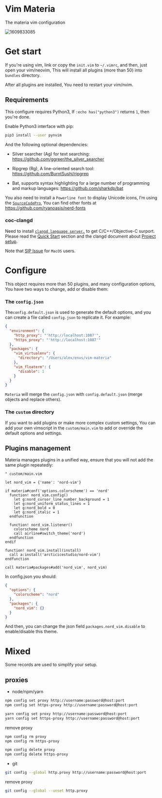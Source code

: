 # Vim Materia
The materia vim configuration

![1609833085](https://user-images.githubusercontent.com/49949411/103620177-02fc0600-4f6e-11eb-8c49-d10044a8e8d7.png)

# Get start
If you're using vim, link or copy the `init.vim` to `~/.vimrc`, and then, just open your vim/neovim, This will install all plugins (more than 50) into `bundles` directory.

After all plugins are installed, You need to restart your vim/nvim.

## Requirements
This configure requires Python3, If `:echo has("python3")` returns `1`, then you're done.

Enable Python3 interface with pip:
```sh
pip3 install --user pynvim
```

And the following optional dependencies:
- Silver searcher (Ag) for text searching:
https://github.com/ggreer/the_silver_searcher

- Ripgrep (Rg), A line-oriented search tool:
https://github.com/BurntSushi/ripgrep

- Bat, supports syntax highlighting for a large number of programming and markup languages:
https://github.com/sharkdp/bat

You also need to install a `Powerline font` to display Unicode icons, I’m using the [`SourceCodePro`](https://github.com/ryanoasis/nerd-fonts/releases/download/v2.1.0/SourceCodePro.zip), You can find other fonts at https://github.com/ryanoasis/nerd-fonts

### coc-clangd
Need to install [`clangd language server.`](https://github.com/clangd/clangd) to get C/C++/Objective-C surport. Please read the [Quick Start](https://github.com/clangd/coc-clangd#quick-start) section and the clangd document about [Project setup](https://clangd.llvm.org/installation.html#project-setup).

Note that [SIP Issue](https://github.com/rizsotto/Bear/issues/108) for `MacOS` users.

# Configure
This object requires more than 50 plugins, and many configuration options, You have two ways to change, add or disable them:
### The `config.json`
The`config.default.json` is used to generate the default options, and you can create a file called `config.json` to replicate it. For example:
```json
{
  "environment": {
    "http_proxy": "'http://localhost:1087'",
    "https_proxy": "'http://localhost:1087'"
  },
  "packages": {
    "vim_virtualenv": {
      "directory": "/Users/alex/envs/vim-materia"
    },
    "vim_floaterm": {
      "disable": 1
    }
  }
}
```
`Materia` will merge the `config.json` with `config.default.json` (merge objects and replace others).

### The `custom` directory
If you want to add plugins or make more complex custom settings, You can add your own vimscript in the `custom/main.vim` to add or override the default options and settings.

## Plugins management
Materia manages plugins in a unified way, ensure that you will not add the same plugin repeatedly:
```vim
" custom/main.vim

let nord_vim = {'name': 'nord-vim'}

if materia#conf('options.colorscheme') == 'nord'
  function! nord_vim.config()
    let g:nord_cursor_line_number_background = 1
    let g:nord_uniform_status_lines = 1
    let g:nord_bold = 0
    let g:nord_italic = 1
  endfunction

  function! nord_vim.listener()
    colorscheme nord
    call airline#switch_theme('nord')
  endfunction
endif

function! nord_vim.install(install)
  call a:install('arcticicestudio/nord-vim')
endfunction

call materia#packages#add('nord_vim', nord_vim)
```

In config.json you should:
```json
{
  "options": {
    "colorscheme": "nord"
  },
  "packages": {
    "nord_vim": {}
  }
}
```
And then, you can change the json field `packages.nord_vim.disable` to enable/disable this theme.

# Mixed
Some records are used to simplify your setup.
## proxies
- node/npm/yarn
```sh
npm config set proxy http://username:password@host:port
npm config set https-proxy http://username:password@host:port

yarn config set proxy http://username:password@host:port
yarn config set https-proxy http://username:password@host:port
```
remove proxy
```sh
npm config rm proxy
npm config rm https-proxy

npm config delete proxy
npm config delete https-proxy
```

- git
```sh
git config --global http.proxy http://username:password@host:port
```
remove proxy
```sh
git config --global --unset http.proxy
```
